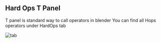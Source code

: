 ## Hard Ops T Panel

T panel is standard way to call operators in blender
You can find all Hops operators under HardOps tab

![tab](https://raw.githubusercontent.com/mx1001/hardops_manual/master/docs/Hops/menus/img/tab.png)